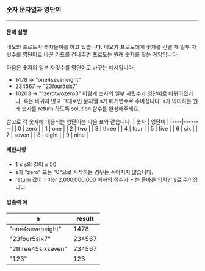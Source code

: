 ### 숫자 문자열과 영단어

***

#### 문제 설명
네오와 프로도가 숫자놀이를 하고 있습니다. 네오가 프로도에게 숫자를 건넬 때 일부 자릿수를 영단어로 바꾼 카드를 건네주면 프로도는 원래 숫자를 찾는 게임입니다.

다음은 숫자의 일부 자릿수를 영단어로 바꾸는 예시입니다.

- 1478 → "one4seveneight"
- 234567 → "23four5six7"
- 10203 → "1zerotwozero3"
이렇게 숫자의 일부 자릿수가 영단어로 바뀌어졌거나, 혹은 바뀌지 않고 그대로인 문자열 s가 매개변수로 주어집니다. s가 의미하는 원래 숫자를 return 하도록 solution 함수를 완성해주세요.

참고로 각 숫자에 대응되는 영단어는 다음 표와 같습니다.
| 숫자 | 영단어  |
|----|--------|
| 0  | zero   |
| 1  | one    |
| 2  | two    |
| 3  | three  |
| 4  | four   |
| 5  | five   |
| 6  | six    |
| 7  | seven  |
| 8  | eight  |
| 9  | nine   |

#### 제한사항
- 1 ≤ s의 길이 ≤ 50
- s가 "zero" 또는 "0"으로 시작하는 경우는 주어지지 않습니다.
- return 값이 1 이상 2,000,000,000 이하의 정수가 되는 올바른 입력만 s로 주어집니다.

#### 입출력 예
| s                  | result  |
|--------------------|---------|
| "one4seveneight"  | 1478    |
| "23four5six7"     | 234567  |
| "2three45sixseven"| 234567  |
| "123"             | 123     |
